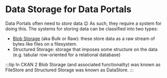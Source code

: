# Data Storage for Data Portals

Data Portals often need to *store* data 😉 As such, they require a system for doing this. The systems for storing data can be classified into two types:

* [Blob Storage][] (aka Bulk or Raw): these store data as a raw stream of bytes like files on a filesystem.
* Structured Storage: storage that imposes some structure on the data (e.g. tabular row-oriented for a relational database)

:::tip
In CKAN 2 Blob Storage (and associated functionality) was known as FileStore and Structured Storage was known as DataStore.
:::

[Blob Storage]: /blob-storage/


